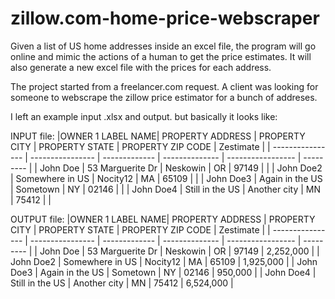 # zillow.com-home-price-webscraper

Given a list of US home addresses inside an excel file, the program will go online and mimic the actions of a human to get the price estimates. It will also generate a new excel file with the prices for each address.

The project started from a freelancer.com request. A client was looking for someone to webscrape the zillow price estimator for a bunch of addreses.


I left an example input .xlsx and output. but basically it looks like:

INPUT file:
|OWNER 1 LABEL NAME| PROPERTY ADDRESS | PROPERTY CITY | PROPERTY STATE | PROPERTY ZIP CODE | Zestimate |
| ---------------- | ---------------- | ------------- | -------------- | ----------------- | --------- |
|    John Doe      | 53 Marguerite Dr |    Neskowin   |       OR       |        97149      |           |
|    John Doe2     | Somewhere in US  |    Nocity12   |       MA       |        65109      |           |
|    John Doe3     | Again in the US  |    Sometown   |       NY       |        02146      |           |
|    John Doe4     | Still in the US  |  Another city |       MN       |        75412      |           |


OUTPUT file:
|OWNER 1 LABEL NAME| PROPERTY ADDRESS | PROPERTY CITY | PROPERTY STATE | PROPERTY ZIP CODE | Zestimate |
| ---------------- | ---------------- | ------------- | -------------- | ----------------- | --------- |
|    John Doe      | 53 Marguerite Dr |    Neskowin   |       OR       |        97149      | 2,252,000 |
|    John Doe2     | Somewhere in US  |    Nocity12   |       MA       |        65109      | 1,925,000 |
|    John Doe3     | Again in the US  |    Sometown   |       NY       |        02146      |   950,000 |
|    John Doe4     | Still in the US  |  Another city |       MN       |        75412      | 6,524,000 |